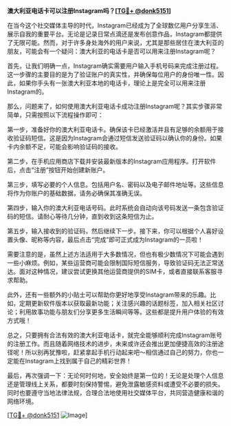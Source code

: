 **澳大利亚电话卡可以注册Instagram吗？[[TG💪+ @donk5151](https://t.me/s/donk5151)]**

在当今这个社交媒体主导的时代，Instagram已经成为了全球数亿用户分享生活、展示自我的重要平台。无论是记录日常点滴还是发布创意作品，Instagram都提供了无限可能。然而，对于许多身处海外的用户来说，尤其是那些居住在澳大利亚的朋友，可能会有一个疑问：澳大利亚的电话卡是否可以用来注册Instagram呢？

首先，让我们明确一点，Instagram确实需要用户输入手机号码来完成注册过程。这一步骤的主要目的是为了验证账户的真实性，并确保每位用户的身份唯一性。因此，如果你手头有一张澳大利亚本地的电话卡，理论上是完全可以用来注册Instagram的。

那么，问题来了，如何使用澳大利亚电话卡成功注册Instagram呢？其实步骤非常简单，只需按照以下流程操作即可：

第一步，准备好你的澳大利亚电话卡。确保该卡已经激活并且有足够的余额用于接收验证码短信。这是因为Instagram会通过短信发送验证码以确认你的身份。如果卡内余额不足，可能会影响验证码的接收。

第二步，在手机应用商店下载并安装最新版本的Instagram应用程序。打开软件后，点击“注册”按钮开始创建新账户。

第三步，填写必要的个人信息。包括用户名、密码以及电子邮件地址等。这些信息将作为你账户的基础数据，请务必确保其准确无误。

第四步，输入你的澳大利亚电话号码。此时系统会自动向该号码发送一条包含验证码的短信。请耐心等待几分钟，直到收到这条短信为止。

第五步，输入接收到的验证码，然后继续下一步。接下来，你可以根据个人喜好设置头像、昵称等内容，最后点击“完成”即可正式成为Instagram的一员啦！

需要注意的是，虽然上述方法适用于大多数情况，但也有极少数情况下可能会遇到一些小麻烦。例如，某些运营商可能会限制国际短信服务，导致验证码无法正常送达。面对这种情况，建议尝试更换其他运营商提供的SIM卡，或者直接联系客服寻求帮助。

此外，还有一些额外的小贴士可以帮助你更好地享受Instagram带来的乐趣。比如，定期更新软件版本以获取最新功能；关注感兴趣的话题标签，加入相关社区讨论；利用故事功能与朋友们分享更多生活瞬间等等。这些都是提升用户体验的有效方式哦！

总之，只要拥有合法有效的澳大利亚电话卡，就完全能够顺利完成Instagram账号的注册工作。而且随着网络技术的进步，未来或许还会推出更加便捷高效的注册途径呢！所以别再犹豫啦，赶紧拿起手机行动起来吧～相信通过自己的努力，你也一定能在Instagram上找到属于自己的精彩世界！

最后，再次强调一下：无论何时何地，安全始终是第一位的！无论是处理个人信息还是管理线上关系，都要时刻保持警惕，避免泄露敏感资料或遭受不必要的损失。同时也要遵守当地法律法规，合理合法地使用社交媒体平台，共同营造健康和谐的网络环境。

[[TG💪+ @donk5151](https://t.me/s/donk5151) ![Image](https://i.postimg.cc/rwNCRYN7/Snipaste-2025-04-30-17-27-05.png)]